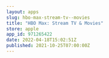 ```yaml
---
layout: apps
slug: hbo-max-stream-tv--movies
title: "HBO Max: Stream TV & Movies"
store: apple
app_id: 971265422
date: 2022-04-18T15:02:51Z
published: 2021-10-25T07:00:00Z
---
```

